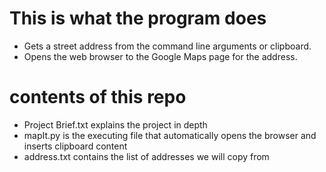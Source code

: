 # This is what the program does
- Gets a street address from the command line arguments or clipboard.
- Opens the web browser to the Google Maps page for the address.

# contents of this repo
- Project Brief.txt explains the project in depth
- mapIt.py is the executing file that automatically opens the browser and inserts clipboard content
- address.txt contains the list of addresses we will copy from